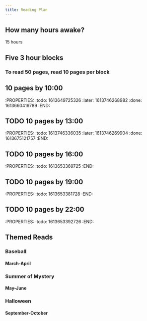 ```yaml
---
title: Reading Plan
---
```


## How many hours awake?
15 hours 
## Five 3 hour blocks
### To read 50 pages, read 10 pages per block
## 10 pages by 10:00
:PROPERTIES:
:todo: 1613649725326
:later: 1613746268982
:done: 1613660419789
:END:
## TODO 10 pages by 13:00
:PROPERTIES:
:todo: 1613746336035
:later: 1613746269904
:done: 1613675121757
:END:
## TODO 10 pages by 16:00
:PROPERTIES:
:todo: 1613653369725
:END:
## TODO 10 pages by 19:00
:PROPERTIES:
:todo: 1613653381728
:END:
## TODO 10 pages by 22:00
:PROPERTIES:
:todo: 1613653392726
:END:
## Themed Reads
### Baseball
#### March-April
### Summer of Mystery
#### May-June
### Halloween
#### September-October
